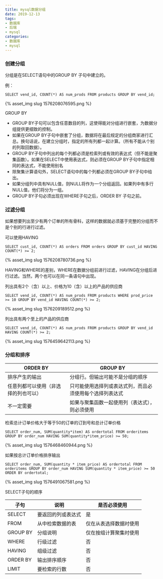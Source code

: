 ```yaml
---
title: mysql数据分组
date: 2019-12-13
tags:
- 数据库
- 后端
- mysql
categories:
- 数据库
- mysql
---
```


### 创建分组

分组是在SELECT语句中的GROUP BY 子句中建立的。

例：

`SELECT vend_id, COUNT(*) AS num_prods FROM products GROUP BY vend_id;`

{% asset_img slug 1576208076595.png %}

<!--more-->

GROUP BY

- GROUP BY子句可以包含任意数目的列，这使得能对分组进行嵌套，为数据分组提供更细致的控制。
- 如果在GROUP BY子句中嵌套了分组，数据将在最后规定的分组商家进行汇总。换句话说，在建立分组时，指定的所有列都一起计算。（所有不能从个别的列取回数据）。
- GROUP BY子句中列出的每个列都必须是检索列或有效的表达式（但不能是聚集函数）。如果在SELECT中使用表达式，则必须在GROUP BY子句中指定相同的表达式，不能使用别名
- 除聚集计算语句外，SELECT语句中的每个列都必须在GROUP BY子句中给出。
- 如果分组列中具有NULL值，则NULL将作为一个分组返回。如果列中有多行NULL值，他们将分为一组。
- GROUP BY子句必须出现在WHERE子句之后，ORDER BY 子句之前。

### 过滤分组

如果想要列出至少有两个订单的所有骨科，这样的数据就必须基于完整的分组而不是个别的行进行过滤。

可以使用HAVING

`SELECT cust_id, COUNT(*) AS orders FROM orders GROUP BY cust_id HAVING COUNT(*) >= 2;`

{% asset_img slug 1576208780736.png %}

HAVING和WHERE的差别，WHERE在数据分组前进行过滤，HAVING在分组后进行过滤。当然，两个也可以在同一条语句中出现。

列出具有2个（含）以上、价格为10（含）以上的产品的供应商

`SELECT vend_id, COUNT(*) AS num_prods FROM products WHERE prod_price >= 10 GROUP BY vend_id HAVING COUNT(*) >= 2;`

{% asset_img slug 1576209189512.png %}


列出具有两个至上的产品的供应商

`SELECT vend_id, COUNT(*) AS num_prods FROM products GROUP BY vend_id HAVING COUNT(*) >= 2;`

{% asset_img slug 1576459642113.png %}

### 分组和排序

| ORDER BY                             | GROUP BY                                                 |
| ------------------------------------ | -------------------------------------------------------- |
| 排序产生的输出                       | 分组行。但输出可能不是分组的顺序                         |
| 任意列都可以使用（非选择的列也可以） | 只可能使用选择列或表达式列，而且必须使用每个选择列表达式 |
| 不一定需要                           | 如果与聚集函数一起使用列（表达式），则必须使用           |

检索总计订单价格大于等于50的订单的订到号和总计订单价格

`SELECT order_num, SUM(quantity*item) AS ordertotal FROM orderitems GROUP BY order_num HAVING SUM(quantity*item_price) >= 50;`

{% asset_img slug 1576468460944.png %}

如果按总计订单价格排序输出

`SELECT order_num, SUM(quantity * item_price) AS ordertotal FROM orderitems GROUP BY order_num HAVING SUM(quantity * item_price) >= 50 ORDER BY ordertotal;`

{% asset_img slug 1576491067581.png %}

SELECT子句的顺序

| 子句     | 说明               | 是否必须使用           |
| -------- | ------------------ | ---------------------- |
| SELECT   | 要返回的列或表达式 | 是                     |
| FROM     | 从中检索数据的表   | 仅在从表选择数据时使用 |
| GROUP BY | 分组说明           | 仅在按组计算聚集时使用 |
| WHERE    | 行级过滤           | 否                     |
| HAVING   | 组级过滤           | 否                     |
| ORDER BY | 输出排序顺序       | 否                     |
| LIMIT    | 要检索的行数       | 否                     |

